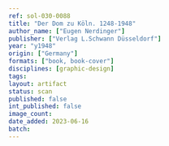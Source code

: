 ```yaml
---
ref: sol-030-0088
title: "Der Dom zu Köln. 1248-1948"
author_name: ["Eugen Nerdinger"]
publisher: ["Verlag L.Schwann Düsseldorf"]
year: "y1948"
origin: ["Germany"]
formats: ["book, book-cover"]
disciplines: [graphic-design]
tags:
layout: artifact
status: scan
published: false
int_published: false
image_count:
date_added: 2023-06-16
batch:
---
```

